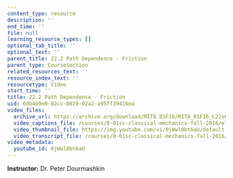 ```yaml
---
content_type: resource
description: ''
end_time: ''
file: null
learning_resource_types: []
optional_tab_title: ''
optional_text: ''
parent_title: 22.2 Path Dependence - Friction
parent_type: CourseSection
related_resources_text: ''
resource_index_text: ''
resourcetype: Video
start_time: ''
title: 22.2 Path Dependence - Friction
uid: 6db4b9e0-82cc-0829-02a2-a95ff39416ea
video_files:
  archive_url: https://archive.org/download/MIT8.01F16/MIT8_01F16_L22v02_360p.mp4
  video_captions_file: /courses/8-01sc-classical-mechanics-fall-2016/e7b6f4979a545980a14ee82869489a4a_0jWwl0bt6aU.vtt
  video_thumbnail_file: https://img.youtube.com/vi/0jWwl0bt6aU/default.jpg
  video_transcript_file: /courses/8-01sc-classical-mechanics-fall-2016/dac0356278d865fb2de445ce22c455a8_0jWwl0bt6aU.pdf
video_metadata:
  youtube_id: 0jWwl0bt6aU
---
```


**Instructor:** Dr. Peter Dourmashkin